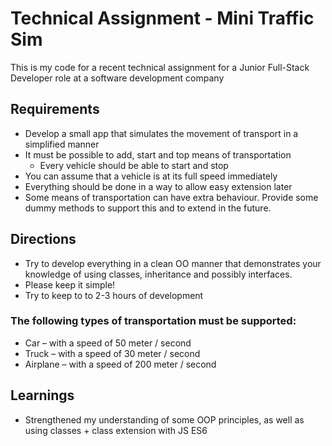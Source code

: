 # Technical Assignment - Mini Traffic Sim
This is my code for a recent technical assignment for a Junior Full-Stack Developer role at a software development company

## Requirements
- Develop a small app that simulates the movement of transport in a simplified manner
- It must be possible to add, start and top means of transportation
  - Every vehicle should be able to start and stop
- You can assume that a vehicle is at its full speed immediately
- Everything should be done in a way to allow easy extension later
- Some means of transportation can have extra behaviour. Provide some dummy methods to support this and to extend in the future.

## Directions
- Try to develop everything in a clean OO manner that demonstrates your knowledge of using classes, inheritance and possibly interfaces. 
- Please keep it simple!
- Try to keep to to 2-3 hours of development

### The following types of transportation must be supported:
- Car – with a speed of 50 meter / second
- Truck – with a speed of 30 meter / second
- Airplane – with a speed of 200 meter / second

## Learnings
- Strengthened my understanding of some OOP principles, as well as using classes + class extension with JS ES6
